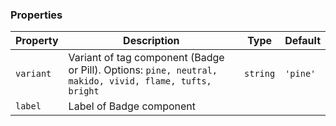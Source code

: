 ### Properties

| Property  | Description                                                                                             | Type     | Default  |
| --------- | ------------------------------------------------------------------------------------------------------- | -------- | -------- |
| `variant` | Variant of tag component (Badge or Pill). Options: `pine, neutral, makido, vivid, flame, tufts, bright` | `string` | `'pine'` |
| `label`   | Label of Badge component                                                                                |
